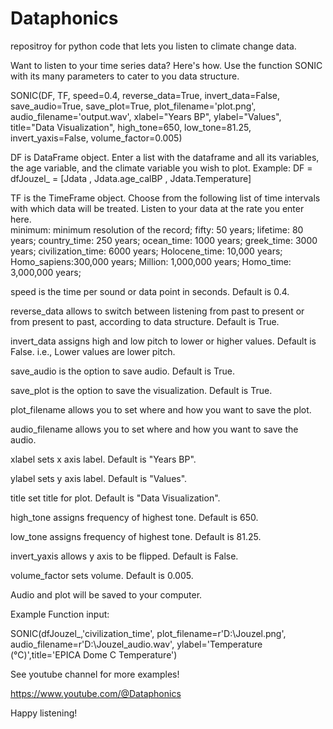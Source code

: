 # Dataphonics
repositroy for python code that lets you listen to climate change data.

Want to listen to your time series data? Here's how.
Use the function SONIC with its many parameters to cater to you data structure.

SONIC(DF, TF, speed=0.4, reverse_data=True, invert_data=False, save_audio=True, save_plot=True, plot_filename='plot.png', audio_filename='output.wav', 
      xlabel="Years BP", ylabel="Values", title="Data Visualization", high_tone=650, low_tone=81.25, invert_yaxis=False, volume_factor=0.005)

DF is DataFrame object. Enter a list with the dataframe and all its variables, the age variable, and the climate variable you wish to plot.
    Example: DF = dfJouzel_ = [Jdata , Jdata.age_calBP , Jdata.Temperature]

TF is the TimeFrame object. Choose from the following list of time intervals with which data will be treated. Listen to your data at the rate you enter here.  
      minimum: minimum resolution of the record;
      fifty: 50 years;
      lifetime: 80 years;
      country_time: 250 years;
      ocean_time: 1000 years;
      greek_time: 3000 years;
      civilization_time: 6000 years;
      Holocene_time: 10,000 years;
      Homo_sapiens:300,000 years;
      Million: 1,000,000 years;
      Homo_time: 3,000,000 years;

speed is the time per sound or data point in seconds. Default is 0.4.

reverse_data allows to switch between listening from past to present or from present to past, according to data structure. Default is True.

invert_data assigns high and low pitch to lower or higher values. Default is False. i.e., Lower values are lower pitch. 

save_audio is the option to save audio. Default is True.

save_plot is the option to save the visualization. Default is True.

plot_filename allows you to set where and how you want to save the plot. 

audio_filename allows you to set where and how you want to save the audio.

xlabel sets x axis label. Default is "Years BP". 
 
ylabel sets y axis label. Default is "Values".
 
title set title for plot. Default is "Data Visualization".
 
high_tone assigns frequency of highest tone. Default is 650. 
 
low_tone assigns frequency of highest tone. Default is 81.25.
 
invert_yaxis allows y axis to be flipped. Default is False.
 
volume_factor sets volume. Default is 0.005.


Audio and plot will be saved to your computer. 

Example Function input:

SONIC(dfJouzel_,'civilization_time', plot_filename=r'D:\Jouzel.png',
     audio_filename=r'D:\Jouzel_audio.wav',
     ylabel='Temperature (°C)',title='EPICA Dome C Temperature')

See youtube channel for more examples!

https://www.youtube.com/@Dataphonics

Happy listening!




 
